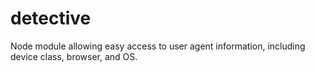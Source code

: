 detective
=========

Node module allowing easy access to user agent information, including device class, browser, and OS.
